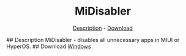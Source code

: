 <h1 align="center">MiDisabler</h1>
<p align="center"><a href="#description">Description</a> - <a href="#download">Download</a></p>
## Description
MiDisabler - disables all unnecessary apps in MIUI or HyperOS.
## Download
<a href="https://github.com/walkeet/MiDisabler/raw/refs/heads/main/MiDisabler.cmd">Windows</a>
